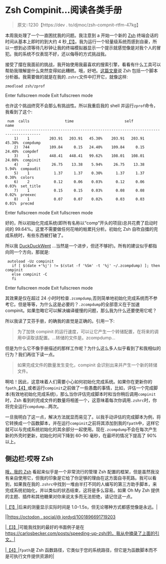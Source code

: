 # Zsh Compinit...阅读各类手册

> 原文::1230【https://dev . to/djmoc/zsh-compnit-rtfm-47kg】

本周我处理了一个一直困扰我的问题。我注意到 a 开始一个新的 [Zsh](https://www.zsh.org) 终端会话的时间从基本上即时的到大约 4 秒[【1】](https://danielmoch.com/blog/2018/11/zsh-compinit-rtfm/#id5)。我为运行一个轻量级系统而感到自豪，所以一想到必须等待几秒钟让我的终端模拟器显示一个提示就感觉像是对我个人的冒犯。我的系统不仅表现不好，还以侮辱的方式挑战我。

接受了摆在我面前的挑战，我开始使用我最喜欢的搜索引擎，看看有什么工具可以帮助我理解是什么突然变得如此糟糕。哦，好吧。[这篇文章](https://xebia.com/blog/profiling-zsh-shell-scripts/)说 Zsh 包括一个脚本分析器。我需要做的就是在我的`.zshrc`文件中打开它，就像这样:

```
zmodload zsh/zprof 
```

Enter fullscreen mode Exit fullscreen mode

也许这个挑战终究不会那么有挑战性。所以我重启我的 shell 并运行`zprof`命令，我看到了这个:

```
 num  calls                time                       self            name
   -----------------------------------------------------------------------------------
    1)    1         203.91   203.91   45.30%    203.91   203.91   45.30%  compdump
    2)  744         109.84     0.15   24.40%    109.84     0.15   24.40%  compdef
    3)    1         448.41   448.41   99.62%    108.01   108.01   24.00%  compinit
    4)    2          26.75    13.38    5.94%     26.75    13.38    5.94%  compaudit
    5)    1           1.37     1.37    0.30%      1.37     1.37    0.30%  colors
    6)    2           0.12     0.06    0.03%      0.12     0.06    0.03%  set_title
    7)    1           0.15     0.15    0.03%      0.08     0.08    0.02%  preexec
    8)    1           0.07     0.07    0.02%      0.03     0.03    0.01%  precmd 
```

Enter fullscreen mode Exit fullscreen mode

好的，所以初始化完成系统(即所有名称以“comp”开头的项目)总共花费了启动时间的 99.64%。这里不需要做任何花哨的帕累托分析。初始化 Zsh 自吹自擂的完成系统时，有些东西被打破了。

所以我 [DuckDuckWent](https://duckduckgo.com) ...当然是一个进步，但还不够好)。所有的建议似乎都指向同一个方向，那就是:

```
 autoload -Uz compinit
   if [ $(date +'%j') != $(stat -f '%Sm' -t '%j' ~/.zcompdump) ]; then compinit
   else compinit -C
   fi 
```

Enter fullscreen mode Exit fullscreen mode

其效果是仅在超过 24 小时时检查`.zcompdump`,否则简单地初始化完成系统而不参考它。但是等等，为什么这是必要的？`.zcompdump`的全部意义在于加速 compinit。如果忽略它可以解决编译缓慢的问题，那么我为什么还要使用它呢？

所以我读了艾芬手册，的确我的直觉是正确的。引用一下:

> 为了加快 compinit 的运行速度，可以让它产生一个转储配置，在将来的调用中读取该配置。...转储的文件是。zcompdump...

但是为什么它不像手册描述的那样工作呢？为什么这么多人似乎看到了和我相似的行为？我们再往下读一点。

> 如果完成文件的数量发生变化，compinit 会识别出来并产生一个新的转储文件。

啊哈！因此，这意味着人们需要小心如何初始化完成系统。如果你在更新你的`fpath`[【4】](https://danielmoch.com/blog/2018/11/zsh-compinit-rtfm/#id8)或者运行`compinit`之前做了一些愚蠢的事情，比如，评估一个完成脚本(有效地初始化完成系统)，那么当你评估完成脚本时和当你稍后调用`compinit`时，Zsh 看到的完成文件的数量将相差一个，这意味着每次你调用`.zshrc`时，你将完全运行`compdump`...两次。

一旦我明白了这一点，解决方法就显而易见了。以我手动评估的完成脚本为例，将它转换成一个函数脚本，并在运行`compinit`之前将其添加到我的`fpath`中，这样它就可以与完成系统初始化的其余部分一起使用。现在`.zcompdump`不会在每次产生新的外壳时更新，初始化时间下降到 60-90 毫秒，在最坏的情况下提高了 90%以上。

## 侧边栏:哎呀 Zsh

[哦，我的 Zsh](https://ohmyz.sh/) 看起来似乎是一个非常流行的管理 Zsh 配置的框架，但是虽然我没有亲自使用它，但我的印象是它给了你足够的理由在这方面自寻死路。我可以看到，如果我在我的`.zshrc`中找到一堆由半打不同的人编写的第三方助手脚本，来完成系统初始化，并以类似的状态结束，这将是多么容易。如果 Oh My Zsh 提供的主题、插件和其他糖果对你来说太多而无法拒绝，请记住这一点。

|[【1】](https://danielmoch.com/blog/2018/11/zsh-compinit-rtfm/#id1)|后来的测量显示实际时间是 1.0-1.5s，但无论哪种方式都感觉像是永远。|

||[https://octodon . social/@ jordyd/1001896691719203](https://octodon.social/@jordyd/100189663891719203)

|[【3】](https://danielmoch.com/blog/2018/11/zsh-compinit-rtfm/#id3)|可能我找到的最好的书面例子是在 https://carlosbecker.com/posts/speeding-up-zsh/的，我从中摘录了上面的引文。|

|[【4】](https://danielmoch.com/blog/2018/11/zsh-compinit-rtfm/#id4)|`fpath`是 Zsh 函数路径，它类似于您的系统路径，但它是为函数脚本而不是可执行文件提供资源的|